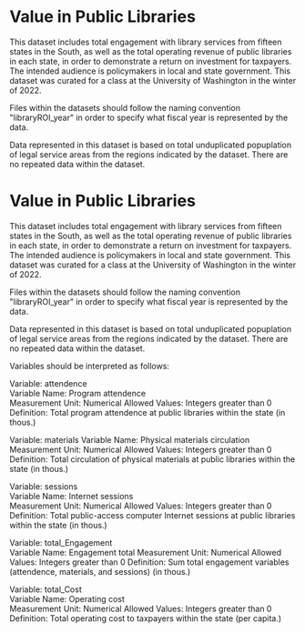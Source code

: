 
# Value in Public Libraries

This dataset includes total engagement with library services from fifteen states in the South, as well as the total operating revenue of public libraries in each state, in order to demonstrate a return on investment for taxpayers. The intended audience is policymakers in local and state government. This dataset was curated for a class at the University of Washington in the winter of 2022.

Files within the datasets should follow the naming convention "libraryROI_year" in order to specify what fiscal year is represented by the data.

Data represented in this dataset is based on total unduplicated popuplation of legal service areas from the regions indicated by the dataset. There are no repeated data within the dataset.


# Value in Public Libraries

This dataset includes total engagement with library services from fifteen states in the South, as well as the total operating revenue of public libraries in each state, in order to demonstrate a return on investment for taxpayers. The intended audience is policymakers in local and state government. This dataset was curated for a class at the University of Washington in the winter of 2022.

Files within the datasets should follow the naming convention "libraryROI_year" in order to specify what fiscal year is represented by the data.

Data represented in this dataset is based on total unduplicated popuplation of legal service areas from the regions indicated by the dataset. There are no repeated data within the dataset.

Variables should be interpreted as follows:

Variable: attendence	
    Variable Name: Program attendence	
    Measurement Unit: Numerical	
    Allowed Values: Integers greater than 0	
    Definition: Total program attendence at public libraries within the state (in thous.)

Variable: materials	
    Variable Name: Physical materials circulation	
    Measurement Unit: Numerical	
    Allowed Values: Integers greater than 0	
    Definition: Total circulation of physical materials at public libraries within the state (in thous.)

Variable: sessions	
    Variable Name: Internet sessions	
    Measurement Unit: Numerical	
    Allowed Values: Integers greater than 0	
    Definition: Total public-access computer Internet sessions at public libraries within the state (in thous.)

Variable: total_Engagement	
    Variable Name: Engagement total	
    Measurement Unit: Numerical	
    Allowed Values: Integers greater than 0	
    Definition: Sum total engagement variables (attendence, materials, and sessions) (in thous.)

Variable: total_Cost	
    Variable Name: Operating cost	
    Measurement Unit: Numerical	
    Allowed Values: Integers greater than 0	
    Definition: Total operating cost to taxpayers within the state (per capita.)